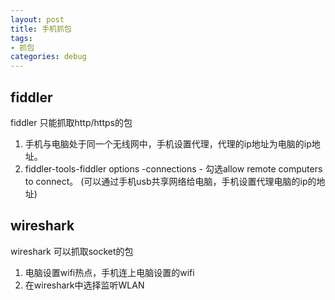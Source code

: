 ```yaml
---
layout: post
title: 手机抓包
tags:
- 抓包
categories: debug
---
```


## fiddler
fiddler 只能抓取http/https的包
1. 手机与电脑处于同一个无线网中，手机设置代理，代理的ip地址为电脑的ip地址。
2. fiddler-tools-fiddler options -connections - 勾选allow remote computers to connect。
(可以通过手机usb共享网络给电脑，手机设置代理电脑的ip的地址)

## wireshark
wireshark 可以抓取socket的包
1. 电脑设置wifi热点，手机连上电脑设置的wifi
2. 在wireshark中选择监听WLAN
